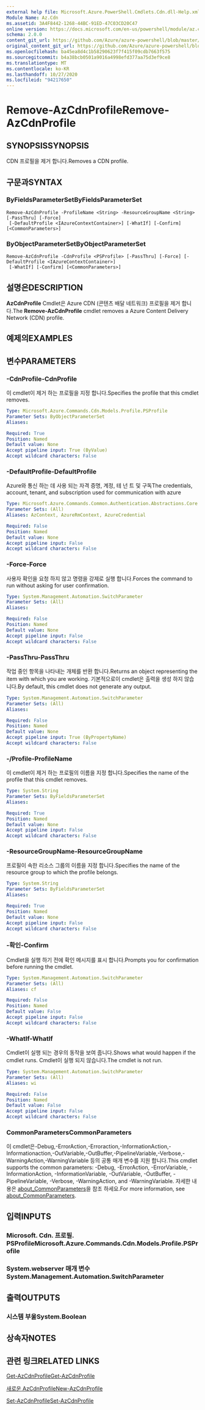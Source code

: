 ```yaml
---
external help file: Microsoft.Azure.PowerShell.Cmdlets.Cdn.dll-Help.xml
Module Name: Az.Cdn
ms.assetid: 3A4F8442-1268-44BC-91ED-47C03CD20C47
online version: https://docs.microsoft.com/en-us/powershell/module/az.cdn/remove-azcdnprofile
schema: 2.0.0
content_git_url: https://github.com/Azure/azure-powershell/blob/master/src/Cdn/Cdn/help/Remove-AzCdnProfile.md
original_content_git_url: https://github.com/Azure/azure-powershell/blob/master/src/Cdn/Cdn/help/Remove-AzCdnProfile.md
ms.openlocfilehash: ba45ea8d4c1b58290623f7f415f09cdb7663f575
ms.sourcegitcommit: b4a38bcb0501a9016a4998efd377aa75d3ef9ce8
ms.translationtype: MT
ms.contentlocale: ko-KR
ms.lasthandoff: 10/27/2020
ms.locfileid: "94217650"
---
```

# <span data-ttu-id="96052-101">Remove-AzCdnProfile</span><span class="sxs-lookup"><span data-stu-id="96052-101">Remove-AzCdnProfile</span></span>

## <span data-ttu-id="96052-102">SYNOPSIS</span><span class="sxs-lookup"><span data-stu-id="96052-102">SYNOPSIS</span></span>
<span data-ttu-id="96052-103">CDN 프로필을 제거 합니다.</span><span class="sxs-lookup"><span data-stu-id="96052-103">Removes a CDN profile.</span></span>

## <span data-ttu-id="96052-104">구문과</span><span class="sxs-lookup"><span data-stu-id="96052-104">SYNTAX</span></span>

### <span data-ttu-id="96052-105">ByFieldsParameterSet</span><span class="sxs-lookup"><span data-stu-id="96052-105">ByFieldsParameterSet</span></span>
```
Remove-AzCdnProfile -ProfileName <String> -ResourceGroupName <String> [-PassThru] [-Force]
 [-DefaultProfile <IAzureContextContainer>] [-WhatIf] [-Confirm] [<CommonParameters>]
```

### <span data-ttu-id="96052-106">ByObjectParameterSet</span><span class="sxs-lookup"><span data-stu-id="96052-106">ByObjectParameterSet</span></span>
```
Remove-AzCdnProfile -CdnProfile <PSProfile> [-PassThru] [-Force] [-DefaultProfile <IAzureContextContainer>]
 [-WhatIf] [-Confirm] [<CommonParameters>]
```

## <span data-ttu-id="96052-107">설명은</span><span class="sxs-lookup"><span data-stu-id="96052-107">DESCRIPTION</span></span>
<span data-ttu-id="96052-108">**AzCdnProfile** Cmdlet은 Azure CDN (콘텐츠 배달 네트워크) 프로필을 제거 합니다.</span><span class="sxs-lookup"><span data-stu-id="96052-108">The **Remove-AzCdnProfile** cmdlet removes a Azure Content Delivery Network (CDN) profile.</span></span>

## <span data-ttu-id="96052-109">예제의</span><span class="sxs-lookup"><span data-stu-id="96052-109">EXAMPLES</span></span>

## <span data-ttu-id="96052-110">변수</span><span class="sxs-lookup"><span data-stu-id="96052-110">PARAMETERS</span></span>

### <span data-ttu-id="96052-111">-CdnProfile</span><span class="sxs-lookup"><span data-stu-id="96052-111">-CdnProfile</span></span>
<span data-ttu-id="96052-112">이 cmdlet이 제거 하는 프로필을 지정 합니다.</span><span class="sxs-lookup"><span data-stu-id="96052-112">Specifies the profile that this cmdlet removes.</span></span>

```yaml
Type: Microsoft.Azure.Commands.Cdn.Models.Profile.PSProfile
Parameter Sets: ByObjectParameterSet
Aliases:

Required: True
Position: Named
Default value: None
Accept pipeline input: True (ByValue)
Accept wildcard characters: False
```

### <span data-ttu-id="96052-113">-DefaultProfile</span><span class="sxs-lookup"><span data-stu-id="96052-113">-DefaultProfile</span></span>
<span data-ttu-id="96052-114">Azure와 통신 하는 데 사용 되는 자격 증명, 계정, 테 넌 트 및 구독</span><span class="sxs-lookup"><span data-stu-id="96052-114">The credentials, account, tenant, and subscription used for communication with azure</span></span>

```yaml
Type: Microsoft.Azure.Commands.Common.Authentication.Abstractions.Core.IAzureContextContainer
Parameter Sets: (All)
Aliases: AzContext, AzureRmContext, AzureCredential

Required: False
Position: Named
Default value: None
Accept pipeline input: False
Accept wildcard characters: False
```

### <span data-ttu-id="96052-115">-Force</span><span class="sxs-lookup"><span data-stu-id="96052-115">-Force</span></span>
<span data-ttu-id="96052-116">사용자 확인을 요청 하지 않고 명령을 강제로 실행 합니다.</span><span class="sxs-lookup"><span data-stu-id="96052-116">Forces the command to run without asking for user confirmation.</span></span>

```yaml
Type: System.Management.Automation.SwitchParameter
Parameter Sets: (All)
Aliases:

Required: False
Position: Named
Default value: None
Accept pipeline input: False
Accept wildcard characters: False
```

### <span data-ttu-id="96052-117">-PassThru</span><span class="sxs-lookup"><span data-stu-id="96052-117">-PassThru</span></span>
<span data-ttu-id="96052-118">작업 중인 항목을 나타내는 개체를 반환 합니다.</span><span class="sxs-lookup"><span data-stu-id="96052-118">Returns an object representing the item with which you are working.</span></span>
<span data-ttu-id="96052-119">기본적으로이 cmdlet은 출력을 생성 하지 않습니다.</span><span class="sxs-lookup"><span data-stu-id="96052-119">By default, this cmdlet does not generate any output.</span></span>

```yaml
Type: System.Management.Automation.SwitchParameter
Parameter Sets: (All)
Aliases:

Required: False
Position: Named
Default value: None
Accept pipeline input: True (ByPropertyName)
Accept wildcard characters: False
```

### <span data-ttu-id="96052-120">-/Profile</span><span class="sxs-lookup"><span data-stu-id="96052-120">-ProfileName</span></span>
<span data-ttu-id="96052-121">이 cmdlet이 제거 하는 프로필의 이름을 지정 합니다.</span><span class="sxs-lookup"><span data-stu-id="96052-121">Specifies the name of the profile that this cmdlet removes.</span></span>

```yaml
Type: System.String
Parameter Sets: ByFieldsParameterSet
Aliases:

Required: True
Position: Named
Default value: None
Accept pipeline input: False
Accept wildcard characters: False
```

### <span data-ttu-id="96052-122">-ResourceGroupName</span><span class="sxs-lookup"><span data-stu-id="96052-122">-ResourceGroupName</span></span>
<span data-ttu-id="96052-123">프로필이 속한 리소스 그룹의 이름을 지정 합니다.</span><span class="sxs-lookup"><span data-stu-id="96052-123">Specifies the name of the resource group to which the profile belongs.</span></span>

```yaml
Type: System.String
Parameter Sets: ByFieldsParameterSet
Aliases:

Required: True
Position: Named
Default value: None
Accept pipeline input: False
Accept wildcard characters: False
```

### <span data-ttu-id="96052-124">-확인</span><span class="sxs-lookup"><span data-stu-id="96052-124">-Confirm</span></span>
<span data-ttu-id="96052-125">Cmdlet을 실행 하기 전에 확인 메시지를 표시 합니다.</span><span class="sxs-lookup"><span data-stu-id="96052-125">Prompts you for confirmation before running the cmdlet.</span></span>

```yaml
Type: System.Management.Automation.SwitchParameter
Parameter Sets: (All)
Aliases: cf

Required: False
Position: Named
Default value: False
Accept pipeline input: False
Accept wildcard characters: False
```

### <span data-ttu-id="96052-126">-WhatIf</span><span class="sxs-lookup"><span data-stu-id="96052-126">-WhatIf</span></span>
<span data-ttu-id="96052-127">Cmdlet이 실행 되는 경우의 동작을 보여 줍니다.</span><span class="sxs-lookup"><span data-stu-id="96052-127">Shows what would happen if the cmdlet runs.</span></span>
<span data-ttu-id="96052-128">Cmdlet이 실행 되지 않습니다.</span><span class="sxs-lookup"><span data-stu-id="96052-128">The cmdlet is not run.</span></span>

```yaml
Type: System.Management.Automation.SwitchParameter
Parameter Sets: (All)
Aliases: wi

Required: False
Position: Named
Default value: False
Accept pipeline input: False
Accept wildcard characters: False
```

### <span data-ttu-id="96052-129">CommonParameters</span><span class="sxs-lookup"><span data-stu-id="96052-129">CommonParameters</span></span>
<span data-ttu-id="96052-130">이 cmdlet은-Debug,-ErrorAction,-Erroraction,-InformationAction,-Informationaction,-OutVariable,-OutBuffer,-PipelineVariable,-Verbose,-WarningAction,-WarningVariable 등의 공통 매개 변수를 지원 합니다.</span><span class="sxs-lookup"><span data-stu-id="96052-130">This cmdlet supports the common parameters: -Debug, -ErrorAction, -ErrorVariable, -InformationAction, -InformationVariable, -OutVariable, -OutBuffer, -PipelineVariable, -Verbose, -WarningAction, and -WarningVariable.</span></span> <span data-ttu-id="96052-131">자세한 내용은 [about_CommonParameters](http://go.microsoft.com/fwlink/?LinkID=113216)을 참조 하세요.</span><span class="sxs-lookup"><span data-stu-id="96052-131">For more information, see [about_CommonParameters](http://go.microsoft.com/fwlink/?LinkID=113216).</span></span>

## <span data-ttu-id="96052-132">입력</span><span class="sxs-lookup"><span data-stu-id="96052-132">INPUTS</span></span>

### <span data-ttu-id="96052-133">Microsoft. Cdn. 프로필. PSProfile</span><span class="sxs-lookup"><span data-stu-id="96052-133">Microsoft.Azure.Commands.Cdn.Models.Profile.PSProfile</span></span>

### <span data-ttu-id="96052-134">System.webserver 매개 변수</span><span class="sxs-lookup"><span data-stu-id="96052-134">System.Management.Automation.SwitchParameter</span></span>

## <span data-ttu-id="96052-135">출력</span><span class="sxs-lookup"><span data-stu-id="96052-135">OUTPUTS</span></span>

### <span data-ttu-id="96052-136">시스템 부울</span><span class="sxs-lookup"><span data-stu-id="96052-136">System.Boolean</span></span>

## <span data-ttu-id="96052-137">상속자</span><span class="sxs-lookup"><span data-stu-id="96052-137">NOTES</span></span>

## <span data-ttu-id="96052-138">관련 링크</span><span class="sxs-lookup"><span data-stu-id="96052-138">RELATED LINKS</span></span>

[<span data-ttu-id="96052-139">Get-AzCdnProfile</span><span class="sxs-lookup"><span data-stu-id="96052-139">Get-AzCdnProfile</span></span>](./Get-AzCdnProfile.md)

[<span data-ttu-id="96052-140">새로운 AzCdnProfile</span><span class="sxs-lookup"><span data-stu-id="96052-140">New-AzCdnProfile</span></span>](./New-AzCdnProfile.md)

[<span data-ttu-id="96052-141">Set-AzCdnProfile</span><span class="sxs-lookup"><span data-stu-id="96052-141">Set-AzCdnProfile</span></span>](./Set-AzCdnProfile.md)


